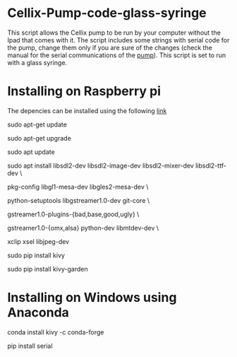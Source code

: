 # Cellix-Pump-code-glass-syringe
This script allows the Cellix pump to be run by your computer without the Ipad that comes with it. The script includes some strings with serial code for the pump, change them only if you are sure of the changes (check the manual for the serial communications of the [pump](https://www.wearecellix.com/exigopump)). This script is set to run with a glass syringe.


# Installing on Raspberry pi

The depencies can be installed using the following [link](https://kivy.org/doc/stable/installation/installation-rpi.html)

sudo apt-get update

sudo apt-get upgrade

sudo apt update

sudo apt install libsdl2-dev libsdl2-image-dev libsdl2-mixer-dev libsdl2-ttf-dev \

   pkg-config libgl1-mesa-dev libgles2-mesa-dev \
   
   python-setuptools libgstreamer1.0-dev git-core \
   
   gstreamer1.0-plugins-\{bad,base,good,ugly\} \
   
   gstreamer1.0-\{omx,alsa\} python-dev libmtdev-dev \
   
   xclip xsel libjpeg-dev
   
sudo pip install kivy

sudo pip install kivy-garden



# Installing on Windows using Anaconda

conda install kivy -c conda-forge

pip install serial
